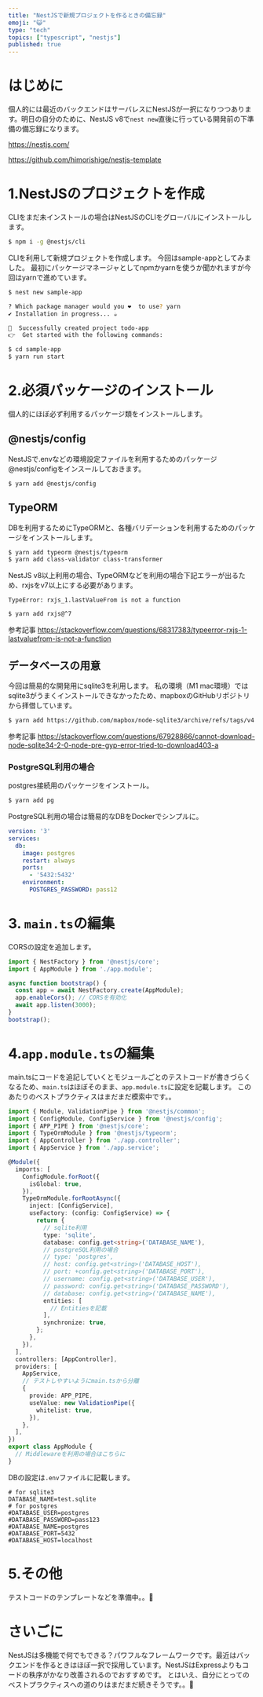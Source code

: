 ```yaml
---
title: "NestJSで新規プロジェクトを作るときの備忘録"
emoji: "😺"
type: "tech"
topics: ["typescript", "nestjs"]
published: true
---
```


# はじめに

個人的には最近のバックエンドはサーバレスにNestJSが一択になりつつあります。明日の自分のために、NestJS v8で`nest new`直後に行っている開発前の下準備の備忘録になります。

https://nestjs.com/

https://github.com/himorishige/nestjs-template

# 1.NestJSのプロジェクトを作成

CLIをまだ未インストールの場合はNestJSのCLIをグローバルにインストールします。

```bash
$ npm i -g @nestjs/cli
```

CLIを利用して新規プロジェクトを作成します。
今回はsample-appとしてみました。
最初にパッケージマネージャとしてnpmかyarnを使うか聞かれますが今回はyarnで進めています。

```bash
$ nest new sample-app

? Which package manager would you ❤️  to use? yarn
✔ Installation in progress... ☕

🚀  Successfully created project todo-app
👉  Get started with the following commands:

$ cd sample-app
$ yarn run start
```

# 2.必須パッケージのインストール

個人的にほぼ必ず利用するパッケージ類をインストールします。

## @nestjs/config

NestJSで.envなどの環境設定ファイルを利用するためのパッケージ@nestjs/configをインスールしておきます。

```
$ yarn add @nestjs/config
```

## TypeORM

DBを利用するためにTypeORMと、各種バリデーションを利用するためのパッケージをインストールします。

```bash
$ yarn add typeorm @nestjs/typeorm
$ yarn add class-validator class-transformer
```

NestJS v8以上利用の場合、TypeORMなどを利用の場合下記エラーが出るため、rxjsをv7以上にする必要があります。

`TypeError: rxjs_1.lastValueFrom is not a function`

```bash
$ yarn add rxjs@^7
```

参考記事
https://stackoverflow.com/questions/68317383/typeerror-rxjs-1-lastvaluefrom-is-not-a-function

## データベースの用意

今回は簡易的な開発用にsqlite3を利用します。
私の環境（M1 mac環境）ではsqlite3がうまくインストールできなかったため、mapboxのGitHubリポジトリから拝借しています。

```bash
$ yarn add https://github.com/mapbox/node-sqlite3/archive/refs/tags/v4.2.0.tar.gz
```

参考記事
https://stackoverflow.com/questions/67928866/cannot-download-node-sqlite34-2-0-node-pre-gyp-error-tried-to-download403-a

### PostgreSQL利用の場合

postgres接続用のパッケージをインストール。

```bash
$ yarn add pg
```

PostgreSQL利用の場合は簡易的なDBをDockerでシンプルに。

```yaml:docker-compose.yml
version: '3'
services:
  db:
    image: postgres
    restart: always
    ports:
      - '5432:5432'
    environment:
      POSTGRES_PASSWORD: pass12
```

# 3. `main.ts`の編集

CORSの設定を追加します。

```typescript:/src/main.ts
import { NestFactory } from '@nestjs/core';
import { AppModule } from './app.module';

async function bootstrap() {
  const app = await NestFactory.create(AppModule);
  app.enableCors(); // CORSを有効化
  await app.listen(3000);
}
bootstrap();
```

# 4.`app.module.ts`の編集

main.tsにコードを追記していくとモジュールごとのテストコードが書きづらくなるため、`main.ts`はほぼそのまま、`app.module.ts`に設定を記載します。
このあたりのベストプラクティスはまだまだ模索中です。。

```typescript:/src/app.module.ts
import { Module, ValidationPipe } from '@nestjs/common';
import { ConfigModule, ConfigService } from '@nestjs/config';
import { APP_PIPE } from '@nestjs/core';
import { TypeOrmModule } from '@nestjs/typeorm';
import { AppController } from './app.controller';
import { AppService } from './app.service';

@Module({
  imports: [
    ConfigModule.forRoot({
      isGlobal: true,
    }),
    TypeOrmModule.forRootAsync({
      inject: [ConfigService],
      useFactory: (config: ConfigService) => {
        return {
          // sqlite利用
          type: 'sqlite',
          database: config.get<string>('DATABASE_NAME'),
          // postgreSQL利用の場合
          // type: 'postgres',
          // host: config.get<string>('DATABASE_HOST'),
          // port: +config.get<string>('DATABASE_PORT'),
          // username: config.get<string>('DATABASE_USER'),
          // password: config.get<string>('DATABASE_PASSWORD'),
          // database: config.get<string>('DATABASE_NAME'),
          entities: [
            // Entitiesを記載
          ],
          synchronize: true,
        };
      },
    }),
  ],
  controllers: [AppController],
  providers: [
    AppService,
    // テストしやすいようにmain.tsから分離
    {
      provide: APP_PIPE,
      useValue: new ValidationPipe({
        whitelist: true,
      }),
    },
  ],
})
export class AppModule {
  // Middlewareを利用の場合はこちらに
}

```

DBの設定は`.env`ファイルに記載します。

```bash:.env
# for sqlite3
DATABASE_NAME=test.sqlite
# for postgres
#DATABASE_USER=postgres
#DATABASE_PASSWORD=pass123
#DATABASE_NAME=postgres
#DATABASE_PORT=5432
#DATABASE_HOST=localhost
```

# 5.その他

テストコードのテンプレートなどを準備中。。📝

# さいごに

NestJSは多機能で何でもできる？パワフルなフレームワークです。最近はバックエンドを作るときはほぼ一択で採用しています。NestJSはExpressよりもコードの秩序がかなり改善されるのでおすすめです。
とはいえ、自分にとってのベストプラクティスへの道のりはまだまだ続きそうです。。🤔